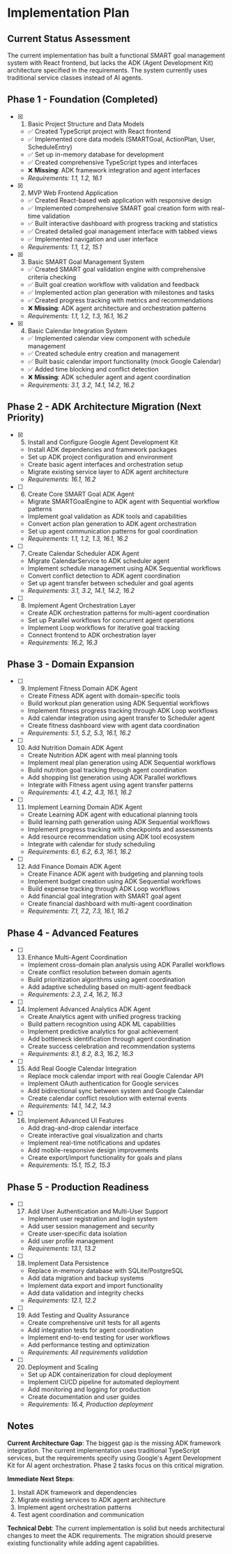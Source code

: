 # Implementation Plan

## Current Status Assessment

The current implementation has built a functional SMART goal management system with React frontend, but lacks the ADK (Agent Development Kit) architecture specified in the requirements. The system currently uses traditional service classes instead of AI agents.

## Phase 1 - Foundation (Completed)

- [x] 1. Basic Project Structure and Data Models






  - ✅ Created TypeScript project with React frontend
  - ✅ Implemented core data models (SMARTGoal, ActionPlan, User, ScheduleEntry)
  - ✅ Set up in-memory database for development
  - ✅ Created comprehensive TypeScript types and interfaces
  - ❌ **Missing**: ADK framework integration and agent interfaces
  - _Requirements: 1.1, 1.2, 16.1_

- [x] 2. MVP Web Frontend Application
  - ✅ Created React-based web application with responsive design
  - ✅ Implemented comprehensive SMART goal creation form with real-time validation
  - ✅ Built interactive dashboard with progress tracking and statistics
  - ✅ Created detailed goal management interface with tabbed views
  - ✅ Implemented navigation and user interface
  - _Requirements: 1.1, 1.2, 15.1_

- [x] 3. Basic SMART Goal Management System





  - ✅ Created SMART goal validation engine with comprehensive criteria checking
  - ✅ Built goal creation workflow with validation and feedback
  - ✅ Implemented action plan generation with milestones and tasks
  - ✅ Created progress tracking with metrics and recommendations
  - ❌ **Missing**: ADK agent architecture and orchestration patterns
  - _Requirements: 1.1, 1.2, 1.3, 16.1, 16.2_

- [x] 4. Basic Calendar Integration System





  - ✅ Implemented calendar view component with schedule management
  - ✅ Created schedule entry creation and management
  - ✅ Built basic calendar import functionality (mock Google Calendar)
  - ✅ Added time blocking and conflict detection
  - ❌ **Missing**: ADK scheduler agent and agent coordination
  - _Requirements: 3.1, 3.2, 14.1, 14.2, 16.2_

## Phase 2 - ADK Architecture Migration (Next Priority)

- [x] 5. Install and Configure Google Agent Development Kit




  - Install ADK dependencies and framework packages
  - Set up ADK project configuration and environment
  - Create basic agent interfaces and orchestration setup
  - Migrate existing service layer to ADK agent architecture
  - _Requirements: 16.1, 16.2_

- [ ] 6. Create Core SMART Goal ADK Agent
  - Migrate SMARTGoalEngine to ADK agent with Sequential workflow patterns
  - Implement goal validation as ADK tools and capabilities
  - Convert action plan generation to ADK agent orchestration
  - Set up agent communication patterns for goal coordination
  - _Requirements: 1.1, 1.2, 1.3, 16.1, 16.2_

- [ ] 7. Create Calendar Scheduler ADK Agent
  - Migrate CalendarService to ADK scheduler agent
  - Implement schedule management using ADK Sequential workflows
  - Convert conflict detection to ADK agent coordination
  - Set up agent transfer between scheduler and goal agents
  - _Requirements: 3.1, 3.2, 14.1, 14.2, 16.2_

- [ ] 8. Implement Agent Orchestration Layer
  - Create ADK orchestration patterns for multi-agent coordination
  - Set up Parallel workflows for concurrent agent operations
  - Implement Loop workflows for iterative goal tracking
  - Connect frontend to ADK orchestration layer
  - _Requirements: 16.2, 16.3_

## Phase 3 - Domain Expansion

- [ ] 9. Implement Fitness Domain ADK Agent
  - Create Fitness ADK agent with domain-specific tools
  - Build workout plan generation using ADK Sequential workflows
  - Implement fitness progress tracking through ADK Loop workflows
  - Add calendar integration using agent transfer to Scheduler agent
  - Create fitness dashboard view with agent data coordination
  - _Requirements: 5.1, 5.2, 5.3, 16.1, 16.2_

- [ ] 10. Add Nutrition Domain ADK Agent
  - Create Nutrition ADK agent with meal planning tools
  - Implement meal plan generation using ADK Sequential workflows
  - Build nutrition goal tracking through agent coordination
  - Add shopping list generation using ADK Parallel workflows
  - Integrate with Fitness agent using agent transfer patterns
  - _Requirements: 4.1, 4.2, 4.3, 16.1, 16.2_

- [ ] 11. Implement Learning Domain ADK Agent
  - Create Learning ADK agent with educational planning tools
  - Build learning path generation using ADK Sequential workflows
  - Implement progress tracking with checkpoints and assessments
  - Add resource recommendation using ADK tool ecosystem
  - Integrate with calendar for study scheduling
  - _Requirements: 6.1, 6.2, 6.3, 16.1, 16.2_

- [ ] 12. Add Finance Domain ADK Agent
  - Create Finance ADK agent with budgeting and planning tools
  - Implement budget creation using ADK Sequential workflows
  - Build expense tracking through ADK Loop workflows
  - Add financial goal integration with SMART goal agent
  - Create financial dashboard with multi-agent coordination
  - _Requirements: 7.1, 7.2, 7.3, 16.1, 16.2_

## Phase 4 - Advanced Features

- [ ] 13. Enhance Multi-Agent Coordination
  - Implement cross-domain plan analysis using ADK Parallel workflows
  - Create conflict resolution between domain agents
  - Build prioritization algorithms using agent coordination
  - Add adaptive scheduling based on multi-agent feedback
  - _Requirements: 2.3, 2.4, 16.2, 16.3_

- [ ] 14. Implement Advanced Analytics ADK Agent
  - Create Analytics agent with unified progress tracking
  - Build pattern recognition using ADK ML capabilities
  - Implement predictive analytics for goal achievement
  - Add bottleneck identification through agent coordination
  - Create success celebration and recommendation systems
  - _Requirements: 8.1, 8.2, 8.3, 16.2, 16.3_

- [ ] 15. Add Real Google Calendar Integration
  - Replace mock calendar import with real Google Calendar API
  - Implement OAuth authentication for Google services
  - Add bidirectional sync between system and Google Calendar
  - Create calendar conflict resolution with external events
  - _Requirements: 14.1, 14.2, 14.3_

- [ ] 16. Implement Advanced UI Features
  - Add drag-and-drop calendar interface
  - Create interactive goal visualization and charts
  - Implement real-time notifications and updates
  - Add mobile-responsive design improvements
  - Create export/import functionality for goals and plans
  - _Requirements: 15.1, 15.2, 15.3_

## Phase 5 - Production Readiness

- [ ] 17. Add User Authentication and Multi-User Support
  - Implement user registration and login system
  - Add user session management and security
  - Create user-specific data isolation
  - Add user profile management
  - _Requirements: 13.1, 13.2_

- [ ] 18. Implement Data Persistence
  - Replace in-memory database with SQLite/PostgreSQL
  - Add data migration and backup systems
  - Implement data export and import functionality
  - Add data validation and integrity checks
  - _Requirements: 12.1, 12.2_

- [ ] 19. Add Testing and Quality Assurance
  - Create comprehensive unit tests for all agents
  - Add integration tests for agent coordination
  - Implement end-to-end testing for user workflows
  - Add performance testing and optimization
  - _Requirements: All requirements validation_

- [ ] 20. Deployment and Scaling
  - Set up ADK containerization for cloud deployment
  - Implement CI/CD pipeline for automated deployment
  - Add monitoring and logging for production
  - Create documentation and user guides
  - _Requirements: 16.4, Production deployment_

## Notes

**Current Architecture Gap**: The biggest gap is the missing ADK framework integration. The current implementation uses traditional TypeScript services, but the requirements specify using Google's Agent Development Kit for AI agent orchestration. Phase 2 tasks focus on this critical migration.

**Immediate Next Steps**: 
1. Install ADK framework and dependencies
2. Migrate existing services to ADK agent architecture
3. Implement agent orchestration patterns
4. Test agent coordination and communication

**Technical Debt**: The current implementation is solid but needs architectural changes to meet the ADK requirements. The migration should preserve existing functionality while adding agent capabilities.